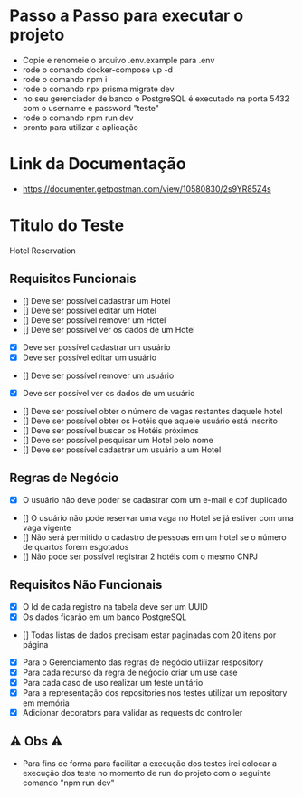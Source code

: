 # Passo a Passo para executar o projeto

- Copie e renomeie o arquivo .env.example para .env
- rode o comando docker-compose up -d
- rode o comando npm i
- rode o comando npx prisma migrate dev
- no seu gerenciador de banco o PostgreSQL é executado na porta 5432 com o username e password "teste"
- rode o comando npm run dev
- pronto para utilizar a aplicação

# Link da Documentação

- https://documenter.getpostman.com/view/10580830/2s9YR85Z4s

# Titulo do Teste

Hotel Reservation

## Requisitos Funcionais

- [] Deve ser possível cadastrar um Hotel
- [] Deve ser possível editar um Hotel
- [] Deve ser possível remover um Hotel
- [] Deve ser possível ver os dados de um Hotel
- [x] Deve ser possível cadastrar um usuário
- [x] Deve ser possível editar um usuário
- [] Deve ser possível remover um usuário
- [x] Deve ser possível ver os dados de um usuário
- [] Deve ser possível obter o número de vagas restantes daquele hotel
- [] Deve ser possível obter os Hotéis que aquele usuário está inscrito
- [] Deve ser possível buscar os Hotéis próximos
- [] Deve ser possível pesquisar um Hotel pelo nome
- [] Deve ser possível cadastrar um usuário a um Hotel

## Regras de Negócio

- [x] O usuário não deve poder se cadastrar com um e-mail e cpf duplicado
- [] O usuário não pode reservar uma vaga no Hotel se já estiver com uma vaga vigente
- [] Não será permitido o cadastro de pessoas em um hotel se o número de quartos forem esgotados
- [] Não pode ser possível registrar 2 hotéis com o mesmo CNPJ

## Requisitos Não Funcionais

- [x] O Id de cada registro na tabela deve ser um UUID
- [x] Os dados ficarão em um banco PostgreSQL
- [] Todas listas de dados precisam estar paginadas com 20 itens por página
- [x] Para o Gerenciamento das regras de negócio utilizar respository
- [x] Para cada recurso da regra de neǵocio criar um use case
- [x] Para cada caso de uso realizar um teste unitário
- [x] Para a representação dos repositories nos testes utilizar um repository em memória
- [x] Adicionar decorators para validar as requests do controller

## ⚠️ Obs ⚠️
- Para fins de forma para facilitar a execução dos testes irei colocar a execução dos teste no momento de run do projeto com o seguinte comando "npm run dev"